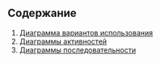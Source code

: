 ## Содержание
1) [Диаграмма вариантов использования](UseCases/README.md)  
2) [Диаграммы активностей](Activities/README.md)  
3) [Диаграммы последовательности](Sequence/README.md)  
